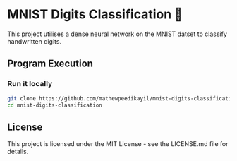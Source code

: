 # MNIST Digits Classification 🔢
This project utilises a dense neural network on the MNIST datset to classify handwritten digits.

## Program Execution
### Run it locally
```bash
git clone https://github.com/mathewpeedikayil/mnist-digits-classification.git
cd mnist-digits-classification
```

## License
This project is licensed under the MIT License - see the LICENSE.md file for details.
